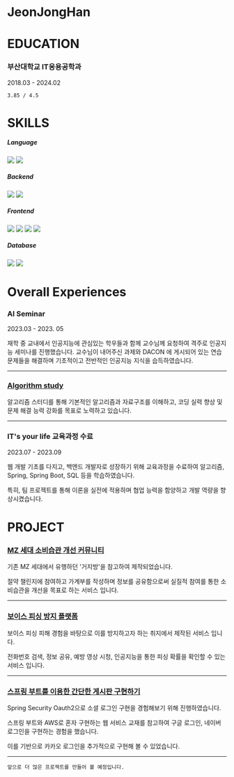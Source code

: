 # JeonJongHan

# EDUCATION

### 부산대학교 IT응용공학과
<p>2018.03 - 2024.02</p>

`3.85 / 4.5`

# SKILLS
<div>
<h5>Language</h5>
<img src="https://img.shields.io/badge/java-007396?style=for-the-badge&logo=Java&logoColor=white">
<img src="https://img.shields.io/badge/pyhon-FFFFFF?style=for-the-badge&logo=python&logoColor=3776AB">
<h5>Backend</h5>
<img src="https://img.shields.io/badge/spring-6DB33F?style=for-the-badge&logo=spring&logoColor=white">
<img src="https://img.shields.io/badge/Spring Boot-6DB33F?style=for-the-badge&logo=Spring Boot&logoColor=white">
<h5>Frontend</h5>
<img src="https://img.shields.io/badge/react-61DAFB?style=for-the-badge&logo=react&logoColor=black"> 
<img src="https://img.shields.io/badge/html5-E34F26?style=for-the-badge&logo=html5&logoColor=white"> 
<img src="https://img.shields.io/badge/css-1572B6?style=for-the-badge&logo=css3&logoColor=white"> 
<img src="https://img.shields.io/badge/javascript-F7DF1E?style=for-the-badge&logo=javascript&logoColor=black">
<h5>Database</h5>
<img src="https://img.shields.io/badge/oracle-F80000?style=for-the-badge&logo=oracle&logoColor=white"> 
<img src="https://img.shields.io/badge/mysql-4479A1?style=for-the-badge&logo=mysql&logoColor=white"> 
</div>

# Overall Experiences

### AI Seminar
<p>2023.03 - 2023. 05</p>
<p>재학 중 교내에서 인공지능에 관심있는 학우들과 함께 교수님께 요청하여 격주로 인공지능 세미나를 진행했습니다. 교수님이 내어주신 과제와 DACON 에 게시되어 있는 연습문제들을 해결하며 기초적이고 전반적인 인공지능 지식을 습득하였습니다.</p>

<hr/>

### <a href = "https://github.com/JonghanJeon/BOJ-Alss">Algorithm study</a>
<p>알고리즘 스터디를 통해 기본적인 알고리즘과 자료구조를 이해하고, 코딩 실력 향상 및 문제 해결 능력 강화를 목표로 노력하고 있습니다.</p>

<hr/>

### IT's your life 교육과정 수료
<p>2023.07 - 2023.09</p>
<p>웹 개발 기초를 다지고, 백엔드 개발자로 성장하기 위해 교육과정을 수료하여 알고리즘, Spring, Spring Boot, SQL 등을 학습하였습니다.</p>
<p>특히, 팀 프로젝트를 통해 이론을 실전에 적용하며 협업 능력을 함양하고 개발 역량을 향상시켰습니다.</p>

# PROJECT

### <a href = "https://github.com/JonghanJeon/WGWG_BACK">MZ 세대 소비습관 개선 커뮤니티</a>

<p>기존 MZ 세대에서 유행하던 '거지방'을 참고하여 제작되었습니다. </p>
<p>절약 챌린지에 참여하고 가계부를 작성하며 정보를 공유함으로써 실질적 참여를 통한 소비습관을 개선을 목표로 하는 서비스 입니다.</p>

<hr/>

### <a href = "https://github.com/JonghanJeon/NPS_Front">보이스 피싱 방지 플랫폼</a>

<p>보이스 피싱 피해 경험을 바탕으로 이를 방지하고자 하는 취지에서 제작된 서비스 입니다.</p>
<p>전화번호 검색, 정보 공유, 예방 영상 시청, 인공지능을 통한 피싱 확률을 확인할 수 있는 서비스 입니다.</p>

<hr/>

### <a href = "https://github.com/JonghanJeon/Springboot-Webservice">스프링 부트를 이용한 간단한 게시판 구현하기</a>

<p>Spring Security Oauth2으로 소셜 로그인 구현을 경험해보기 위해 진행하였습니다.</p> 
<p>스프링 부트와 AWS로 혼자 구현하는 웹 서비스 교재를 참고하여 구글 로그인, 네이버 로그인을 구현하는 경험을 했습니다. </p>
<p>이를 기반으로 카카오 로그인을 추가적으로 구현해 볼 수 있었습니다.</p>

<hr/>

`앞으로 더 많은 프로젝트를 만들어 볼 예정입니다.`
